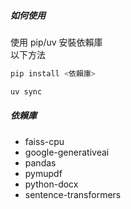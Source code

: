 ##### 如何使用
使用 pip/uv 安裝依賴庫  
以下方法  
```bash
pip install <依賴庫>  

uv sync  
```
##### 依賴庫
- faiss-cpu
- google-generativeai
- pandas
- pymupdf
- python-docx
- sentence-transformers
